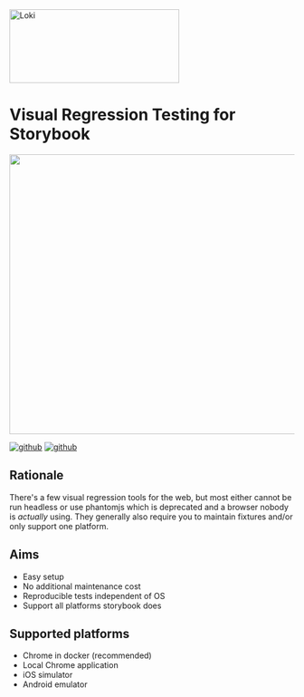 <img src="https://user-images.githubusercontent.com/378279/27998811-43b9906e-6515-11e7-835a-6f596506cc46.png" width="300" height="130" class="center" alt="Loki" />

<h1 class="center">Visual Regression Testing for Storybook</h1>

<img src="https://user-images.githubusercontent.com/378279/28074070-f0052fac-6657-11e7-8a9d-398a12d2d6a8.png" width="672" height="494" class="center" alt="" />

[![github](https://img.shields.io/npm/v/loki.svg?style=flat-square)](https://www.npmjs.com/package/loki) [![github](https://img.shields.io/github/stars/oblador/loki.svg?style=social&label=Star)](https://github.com/oblador/loki)

## Rationale

There's a few visual regression tools for the web, but most either cannot be run headless or use phantomjs which is deprecated and a browser nobody is _actually_ using. They generally also require you to maintain fixtures and/or only support one platform. 

## Aims

* Easy setup
* No additional maintenance cost
* Reproducible tests independent of OS
* Support all platforms storybook does

## Supported platforms

* Chrome in docker (recommended)
* Local Chrome application
* iOS simulator
* Android emulator
